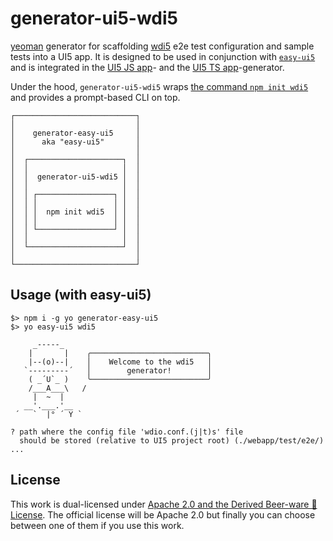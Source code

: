 # generator-ui5-wdi5

[yeoman](https://yeoman.io/) generator for scaffolding [wdi5](https://github.com/ui5-community/wdi5) e2e test configuration and sample tests into a UI5 app.
It is designed to be used in conjunction with [`easy-ui5`](https://github.com/SAP/generator-easy-ui5/) and is integrated in the [UI5 JS app](https://github.com/ui5-community/generator-ui5-app)- and the [UI5 TS app](https://github.com/ui5-community/generator-ui5-ts-app)-generator.

Under the hood,  `generator-ui5-wdi5`  wraps [the command `npm init wdi5`](https://github.com/ui5-community/create-wdi5) and provides a prompt-based CLI on top.

```shell
┌───────────────────────────┐
│                           │
│    generator-easy-ui5     │
│      aka "easy-ui5"       │
│                           │
│  ┌─────────────────────┐  │
│  │                     │  │
│  │  generator-ui5-wdi5 │  │
│  │                     │  │
│  │ ┌─────────────────┐ │  │
│  │ │                 │ │  │
│  │ │  npm init wdi5  │ │  │
│  │ │                 │ │  │
│  │ └─────────────────┘ │  │
│  │                     │  │
│  └─────────────────────┘  │
│                           │
└───────────────────────────┘
```



## Usage (with easy-ui5)

```shell
$> npm i -g yo generator-easy-ui5
$> yo easy-ui5 wdi5

     _-----_
    |       |    ╭──────────────────────────╮
    |--(o)--|    │    Welcome to the wdi5   │
   `---------´   │        generator!        │
    ( _´U`_ )    ╰──────────────────────────╯
    /___A___\   /
     |  ~  |
   __'.___.'__
 ´   `  |° ´ Y `

? path where the config file 'wdio.conf.(j|t)s' file
  should be stored (relative to UI5 project root) (./webapp/test/e2e/)
...
```

## License

This work is dual-licensed under [Apache 2.0 and the Derived Beer-ware 🍺 License](LICENSE). 
The official license will be Apache 2.0 but finally you can choose between one of them if you use this work.

